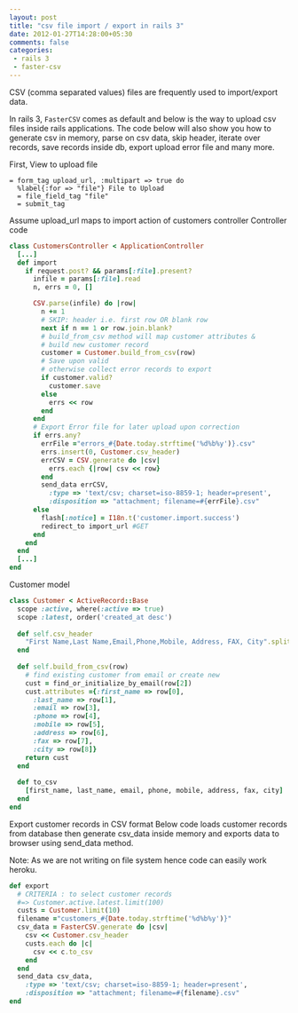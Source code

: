 ```yaml
---
layout: post
title: "csv file import / export in rails 3"
date: 2012-01-27T14:28:00+05:30
comments: false
categories:
 - rails 3
 - faster-csv
---
```

CSV (comma separated values) files are frequently used to import/export data. 

In rails 3, `FasterCSV` comes as default and below is the way to upload csv files inside rails applications. The code below will also show you how to generate csv in memory, parse on csv data, skip header, iterate over records, save records inside db, export upload error file and many more. 

First, View to upload file

```haml
= form_tag upload_url, :multipart => true do
  %label{:for => "file"} File to Upload
  = file_field_tag "file"
  = submit_tag
```
Assume upload_url maps to import action of customers controller 
Controller code 

```ruby
class CustomersController < ApplicationController  
  [...] 
  def import
    if request.post? && params[:file].present?
      infile = params[:file].read
      n, errs = 0, []

      CSV.parse(infile) do |row|
        n += 1
        # SKIP: header i.e. first row OR blank row
        next if n == 1 or row.join.blank?
        # build_from_csv method will map customer attributes & 
        # build new customer record
        customer = Customer.build_from_csv(row)
        # Save upon valid 
        # otherwise collect error records to export
        if customer.valid?
          customer.save
        else
          errs << row
        end
      end
      # Export Error file for later upload upon correction
      if errs.any?
        errFile ="errors_#{Date.today.strftime('%d%b%y')}.csv"
        errs.insert(0, Customer.csv_header)
        errCSV = CSV.generate do |csv|
          errs.each {|row| csv << row}
        end
        send_data errCSV,
          :type => 'text/csv; charset=iso-8859-1; header=present',
          :disposition => "attachment; filename=#{errFile}.csv"
      else
        flash[:notice] = I18n.t('customer.import.success')
        redirect_to import_url #GET
      end
    end
  end
  [...]
end
```
Customer model 

```ruby
class Customer < ActiveRecord::Base
  scope :active, where(:active => true)
  scope :latest, order('created_at desc')
  
  def self.csv_header
    "First Name,Last Name,Email,Phone,Mobile, Address, FAX, City".split(',')
  end
  
  def self.build_from_csv(row)
    # find existing customer from email or create new
    cust = find_or_initialize_by_email(row[2])
    cust.attributes ={:first_name => row[0],
      :last_name => row[1],
      :email => row[3],
      :phone => row[4],
      :mobile => row[5],
      :address => row[6],
      :fax => row[7],
      :city => row[8]}
    return cust
  end
  
  def to_csv
    [first_name, last_name, email, phone, mobile, address, fax, city]
  end
end
```

Export customer records in CSV format
Below code loads customer records from database then generate csv_data inside memory and exports data to browser using send_data method.

Note: As we are not writing on file system hence code can easily work heroku.
```ruby
def export
  # CRITERIA : to select customer records
  #=> Customer.active.latest.limit(100)
  custs = Customer.limit(10)
  filename ="customers_#{Date.today.strftime('%d%b%y')}"
  csv_data = FasterCSV.generate do |csv|
    csv << Customer.csv_header
    custs.each do |c| 
      csv << c.to_csv
    end 
  end 
  send_data csv_data,
    :type => 'text/csv; charset=iso-8859-1; header=present',
    :disposition => "attachment; filename=#{filename}.csv"
end 
```

